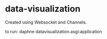 # data-visualization
Created using Websocket and Channels.

to run: 
daphne datavisualization.asgi:application
